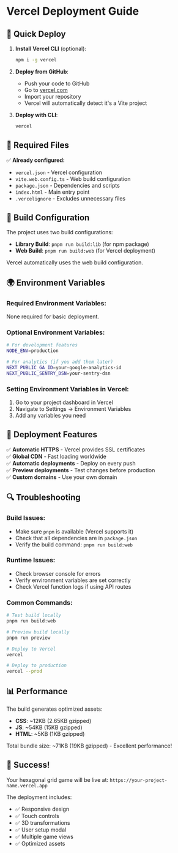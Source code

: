 # Vercel Deployment Guide

## 🚀 Quick Deploy

1. **Install Vercel CLI** (optional):
   ```bash
   npm i -g vercel
   ```

2. **Deploy from GitHub**:
   - Push your code to GitHub
   - Go to [vercel.com](https://vercel.com)
   - Import your repository
   - Vercel will automatically detect it's a Vite project

3. **Deploy with CLI**:
   ```bash
   vercel
   ```

## 📁 Required Files

✅ **Already configured:**
- `vercel.json` - Vercel configuration
- `vite.web.config.ts` - Web build configuration
- `package.json` - Dependencies and scripts
- `index.html` - Main entry point
- `.vercelignore` - Excludes unnecessary files

## 🔧 Build Configuration

The project uses two build configurations:

- **Library Build**: `pnpm run build:lib` (for npm package)
- **Web Build**: `pnpm run build:web` (for Vercel deployment)

Vercel automatically uses the web build configuration.

## 🌍 Environment Variables

### Required Environment Variables:
None required for basic deployment.

### Optional Environment Variables:
```bash
# For development features
NODE_ENV=production

# For analytics (if you add them later)
NEXT_PUBLIC_GA_ID=your-google-analytics-id
NEXT_PUBLIC_SENTRY_DSN=your-sentry-dsn
```

### Setting Environment Variables in Vercel:
1. Go to your project dashboard in Vercel
2. Navigate to Settings → Environment Variables
3. Add any variables you need

## 🎯 Deployment Features

✅ **Automatic HTTPS** - Vercel provides SSL certificates  
✅ **Global CDN** - Fast loading worldwide  
✅ **Automatic deployments** - Deploy on every push  
✅ **Preview deployments** - Test changes before production  
✅ **Custom domains** - Use your own domain  

## 🔍 Troubleshooting

### Build Issues:
- Make sure `pnpm` is available (Vercel supports it)
- Check that all dependencies are in `package.json`
- Verify the build command: `pnpm run build:web`

### Runtime Issues:
- Check browser console for errors
- Verify environment variables are set correctly
- Check Vercel function logs if using API routes

### Common Commands:
```bash
# Test build locally
pnpm run build:web

# Preview build locally
pnpm run preview

# Deploy to Vercel
vercel

# Deploy to production
vercel --prod
```

## 📊 Performance

The build generates optimized assets:
- **CSS**: ~12KB (2.65KB gzipped)
- **JS**: ~54KB (15KB gzipped)
- **HTML**: ~5KB (1KB gzipped)

Total bundle size: ~71KB (19KB gzipped) - Excellent performance!

## 🎉 Success!

Your hexagonal grid game will be live at:
`https://your-project-name.vercel.app`

The deployment includes:
- ✅ Responsive design
- ✅ Touch controls
- ✅ 3D transformations
- ✅ User setup modal
- ✅ Multiple game views
- ✅ Optimized assets 